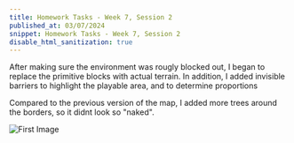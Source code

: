 ```yaml
---
title: Homework Tasks - Week 7, Session 2
published_at: 03/07/2024
snippet: Homework Tasks - Week 7, Session 2
disable_html_sanitization: true
---
```


After making sure the environment was rougly blocked out, I began to replace the primitive blocks with actual terrain. In addition, I added invisible barriers to highlight the playable area, and to determine proportions

Compared to the previous version of the map, I added more trees around the borders, so it didnt look so "naked".

![First Image](/w01s1/Character.png)